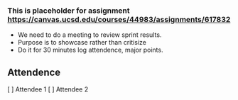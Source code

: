 ### This is placeholder for assignment https://canvas.ucsd.edu/courses/44983/assignments/617832
- We need to do a meeting to review sprint results.
- Purpose is to showcase rather than critisize
- Do it for 30 minutes log attendence, major points.

## Attendence ##
[ ] Attendee 1
[ ] Attendee 2
